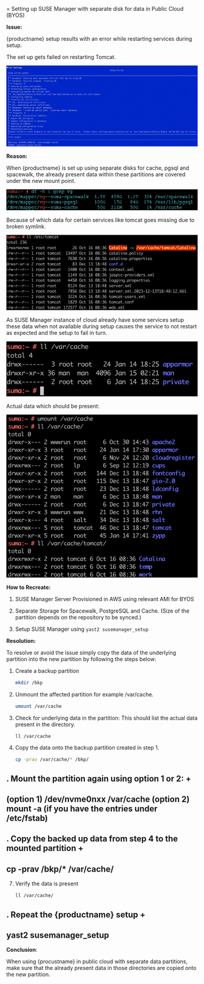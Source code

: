 = Setting up SUSE Manager with separate disk for data in Public Cloud (BYOS)


**Issue:** 

{productname} setup results with an error while restarting services during setup. 


The set up gets failed on restarting Tomcat.

<img src="../../assets/images/error-1.png">



**Reason:**

When {productname} is set up using separate disks for cache, pgsql and spacewalk, the already present data within these partitions are covered under the new mount point.


 <img src="../../assets/images/partitions.png">

Because of which data for certain services like tomcat goes missing due to broken symlink.

<img src="../../assets/images/broken-symlink.png"> 

As SUSE Manager instance of cloud already have some services setup these data when not available during setup causes the service to not restart as expected and the setup to fail in turn.

 <img src="../../assets/images/incomplete-files.png"> 

Actual data which should be present:


 <img src="../../assets/images/actual-files.png"> 



**How to Recreate:**

1. SUSE Manager Server Provisioned in AWS using relevant AMI for BYOS

2. Separate Storage for Spacewalk, PostgreSQL and Cache. (Size of the partition depends on the repository to be synced.)

3. Setup SUSE Manager using `yast2 susemanager_setup`

   

**Resolution:**

To resolve or avoid the issue simply copy the data of the underlying partition into the new partition by following the steps below:

1. Create a backup partition

   ```bash
   mkdir /bkp
   ```

2. Unmount the affected partition for example /var/cache. 

   ```bash
   umount /var/cache
   ```

3. Check for underlying data in the partition: This should list the actual data present in the directory.

   ```bash
   ll /var/cache
   ```

4. Copy the data onto the backup partition created in step 1.

   ```bash
   cp -prav /var/cache/* /bkp/
   ```

. Mount the partition again using option 1 or 2:
+
----
(option 1)   /dev/nvme0nxx /var/cache
(option 2)   mount -a (if you have the entries under /etc/fstab)
----


. Copy the backed up data from step 4 to the mounted partition
+
----
cp -prav /bkp/* /var/cache/
----

7. Verify the data is present

   ```bash
   ll /var/cache/
   ```

. Repeat the {productname} setup
+
----
yast2 susemanager_setup
----

   

**Conclusion**:

When using {procustname} in public cloud with separate data partitions, make sure that the already present data in those directories are copied onto the new partition.

